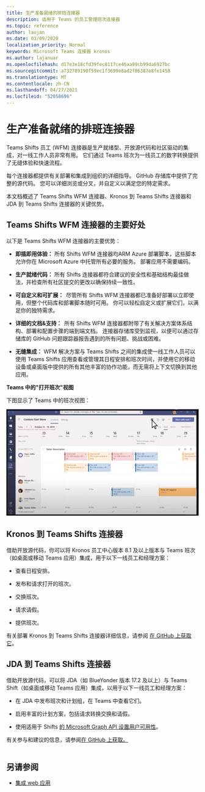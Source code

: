 ```yaml
---
title: 生产准备就绪的排班连接器
description: 适用于 Teams 的员工管理班次连接器
ms.topic: reference
author: laujan
ms.date: 03/09/2020
localization_priority: Normal
keywords: Microsoft Teams 连接器 kronos
ms.author: lajanuar
ms.openlocfilehash: d17e3e18cfd39fec8117ce46aa99cb99da6927bc
ms.sourcegitcommit: a732789190f59ec1f3699e8ad2f06387e8fe1458
ms.translationtype: MT
ms.contentlocale: zh-CN
ms.lasthandoff: 04/27/2021
ms.locfileid: "52058696"
---
```

# <a name="production-ready-shifts-connectors"></a>生产准备就绪的排班连接器  

Teams Shifts 员工 (WFM) 连接器是生产就绪型、开放源代码和社区驱动的集成，对一线工作人员非常有用。 它们通过 Teams 班次为一线员工的数字转换提供了无缝体验和快速流程。 

每个连接器都提供有关部署和集成到组织的详细指导。 GitHub 存储库中提供了完整的源代码。 您可以详细浏览或分叉，并自定义以满足您的特定需求。   

本文档概述了 Teams Shifts WFM 连接器、Kronos 到 Teams Shifts 连接器和 JDA 到 Teams Shifts 连接器的关键优势。

## <a name="key-benefits-of-teams-shifts-wfm-connectors"></a>Teams Shifts WFM 连接器的主要好处

以下是 Teams Shifts WFM 连接器的主要优势：

* **即插即用体验：** 所有 Shifts WFM 连接器均ARM Azure 部署脚本，这些脚本允许你在 Microsoft Azure 中托管所有必要的服务。 部署应用不需要编码。

* **生产就绪代码：** 所有 Shifts 连接器都符合建议的安全性和基础结构最佳做法，并检查所有社区提交的更改以确保持续一致性。

* **可自定义和可扩展：**  尽管所有 Shifts WFM 连接器都已准备好部署以立即使用，但整个代码库和部署脚本随时可用。 你可以轻松自定义或扩展它们，以满足你的独特需求。

* **详细的文档&支持：**  所有 Shifts WFM 连接器都附带了有关解决方案体系结构、部署和配置步骤的端到端文档。 连接器存储库受到监视，以便可以通过存储库的 GitHub 问题跟踪器报告遇到的所有问题、挑战或困难。

* **无缝集成：** WFM 解决方案与 Teams Shifts 之间的集成使一线工作人员可以使用 Teams Shifts 应用查看或管理其日程安排和班次时间，并使用它的移动设备或桌面版中提供的所有其他丰富的协作功能，而无需将上下文切换到其他应用。  

**Teams 中的"打开班次"视图** 

下图显示了 Teams 中的班次视图： 

![Teams 中的开放班次](../assets/images/teams-open-shifts-view.png)

## <a name="kronos-to-teams-shifts-connector"></a>Kronos 到 Teams Shifts 连接器

借助开放源代码，你可以将 Kronos 员工中心版本 8.1 及以上版本与 Teams 班次（如桌面或移动 Teams 应用）集成，用于以下一线员工和经理方案：

* 查看日程安排。

* 发布和请求打开的班次。

* 交换班次。

* 请求请假。

* 提供班次。

有关部署 Kronos 到 Teams Shifts 连接器详细信息，请参阅 [在 GitHub 上获取它](https://aka.ms/KronosShiftsConnector)。

## <a name="jda-to-teams-shifts-connector"></a>JDA 到 Teams Shifts 连接器

借助开放源代码，可以将 JDA（如 BlueYonder 版本 17.2 及以上）与 Teams Shift（如桌面或移动 Teams 应用）集成，以用于以下一线员工和经理方案：

* 在 JDA 中发布班次和计划组，在 Teams 中查看它们。

* 启用丰富的计划方案，包括请求转换交换和请假。

* 使用适用于 Shifts [的 Microsoft Graph API 设置用户可用性](/graph/api/resources/shift?view=graph-rest-beta&preserve-view=true)。

有关参与和建议的信息，请参阅[在 GitHub 上获取。](https://aka.ms/JDAShiftsConnector)</br></br>

## <a name="see-also"></a>另请参阅

- [集成 web 应用](~/samples/integrate-web-apps-overview.md)
